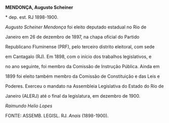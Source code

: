 **MENDONÇA, Augusto Scheiner**



\* dep. est. RJ 1898-1900.



*Augusto Scheiner Mendonça* foi eleito deputado estadual no Rio de

Janeiro em 26 de dezembro de 1897, na chapa oficial do Partido

Republicano Fluminense (PRF), pelo terceiro distrito eleitoral, com sede

em Cantagalo (RJ). Em 1898, com o início dos trabalhos legislativos, e

no ano seguinte, foi membro da Comissão de Instrução Pública. Ainda em

1899 foi eleito também membro da Comissão de Constituição e das Leis e

Poderes. Exerceu o mandato na Assembleia Legislativa do Estado do Rio de

Janeiro (ALERJ) até o final da legislatura, em dezembro de 1900.



*Raimundo Helio Lopes*



FONTE: ASSEMB. LEGISL. RJ. *Anais* (1898-1900).

